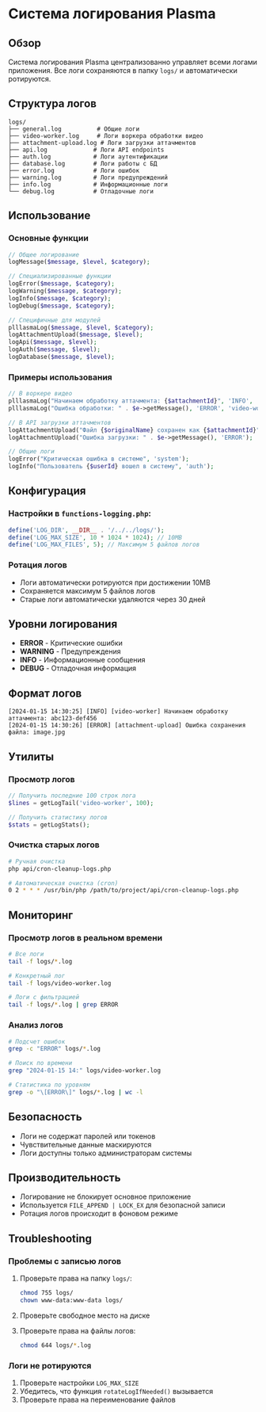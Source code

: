# Система логирования Plasma

## Обзор

Система логирования Plasma централизованно управляет всеми логами приложения. Все логи сохраняются в папку `logs/` и автоматически ротируются.

## Структура логов

```
logs/
├── general.log          # Общие логи
├── video-worker.log     # Логи воркера обработки видео
├── attachment-upload.log # Логи загрузки аттачментов
├── api.log             # Логи API endpoints
├── auth.log            # Логи аутентификации
├── database.log        # Логи работы с БД
├── error.log           # Логи ошибок
├── warning.log         # Логи предупреждений
├── info.log            # Информационные логи
└── debug.log           # Отладочные логи
```

## Использование

### Основные функции

```php
// Общее логирование
logMessage($message, $level, $category);

// Специализированные функции
logError($message, $category);
logWarning($message, $category);
logInfo($message, $category);
logDebug($message, $category);

// Специфичные для модулей
plllasmaLog($message, $level, $category);
logAttachmentUpload($message, $level);
logApi($message, $level);
logAuth($message, $level);
logDatabase($message, $level);
```

### Примеры использования

```php
// В воркере видео
plllasmaLog("Начинаем обработку аттачмента: {$attachmentId}", 'INFO', 'video-worker');
plllasmaLog("Ошибка обработки: " . $e->getMessage(), 'ERROR', 'video-worker');

// В API загрузки аттачментов
logAttachmentUpload("Файл {$originalName} сохранен как {$attachmentId}");
logAttachmentUpload("Ошибка загрузки: " . $e->getMessage(), 'ERROR');

// Общие логи
logError("Критическая ошибка в системе", 'system');
logInfo("Пользователь {$userId} вошел в систему", 'auth');
```

## Конфигурация

### Настройки в `functions-logging.php`:

```php
define('LOG_DIR', __DIR__ . '/../../logs/');
define('LOG_MAX_SIZE', 10 * 1024 * 1024); // 10MB
define('LOG_MAX_FILES', 5); // Максимум 5 файлов логов
```

### Ротация логов

- Логи автоматически ротируются при достижении 10MB
- Сохраняется максимум 5 файлов логов
- Старые логи автоматически удаляются через 30 дней

## Уровни логирования

- **ERROR** - Критические ошибки
- **WARNING** - Предупреждения
- **INFO** - Информационные сообщения
- **DEBUG** - Отладочная информация

## Формат логов

```
[2024-01-15 14:30:25] [INFO] [video-worker] Начинаем обработку аттачмента: abc123-def456
[2024-01-15 14:30:26] [ERROR] [attachment-upload] Ошибка сохранения файла: image.jpg
```

## Утилиты

### Просмотр логов

```php
// Получить последние 100 строк лога
$lines = getLogTail('video-worker', 100);

// Получить статистику логов
$stats = getLogStats();
```

### Очистка старых логов

```bash
# Ручная очистка
php api/cron-cleanup-logs.php

# Автоматическая очистка (cron)
0 2 * * * /usr/bin/php /path/to/project/api/cron-cleanup-logs.php
```

## Мониторинг

### Просмотр логов в реальном времени

```bash
# Все логи
tail -f logs/*.log

# Конкретный лог
tail -f logs/video-worker.log

# Логи с фильтрацией
tail -f logs/*.log | grep ERROR
```

### Анализ логов

```bash
# Подсчет ошибок
grep -c "ERROR" logs/*.log

# Поиск по времени
grep "2024-01-15 14:" logs/video-worker.log

# Статистика по уровням
grep -o "\[ERROR\]" logs/*.log | wc -l
```

## Безопасность

- Логи не содержат паролей или токенов
- Чувствительные данные маскируются
- Логи доступны только администраторам системы

## Производительность

- Логирование не блокирует основное приложение
- Используется `FILE_APPEND | LOCK_EX` для безопасной записи
- Ротация логов происходит в фоновом режиме

## Troubleshooting

### Проблемы с записью логов

1. Проверьте права на папку `logs/`:
   ```bash
   chmod 755 logs/
   chown www-data:www-data logs/
   ```

2. Проверьте свободное место на диске

3. Проверьте права на файлы логов:
   ```bash
   chmod 644 logs/*.log
   ```

### Логи не ротируются

1. Проверьте настройки `LOG_MAX_SIZE`
2. Убедитесь, что функция `rotateLogIfNeeded()` вызывается
3. Проверьте права на переименование файлов
